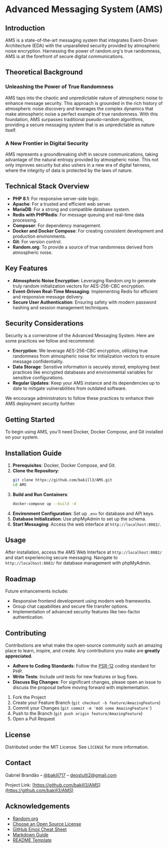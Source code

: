 # Advanced Messaging System (AMS)

## Introduction

AMS is a state-of-the-art messaging system that integrates Event-Driven Architecture (EDA) with the unparalleled security provided by atmospheric noise encryption. Harnessing the power of random.org's true randomness, AMS is at the forefront of secure digital communications.

## Theoretical Background

### Unleashing the Power of True Randomness

AMS taps into the chaotic and unpredictable nature of atmospheric noise to enhance message security. This approach is grounded in the rich history of atmospheric noise discovery and leverages the complex dynamics that make atmospheric noise a perfect example of true randomness. With this foundation, AMS surpasses traditional pseudo-random algorithms, providing a secure messaging system that is as unpredictable as nature itself.

### A New Frontier in Digital Security

AMS represents a groundbreaking shift in secure communications, taking advantage of the natural entropy provided by atmospheric noise. This not only improves security but also ushers in a new era of digital fairness, where the integrity of data is protected by the laws of nature.

## Technical Stack Overview

- **PHP 8.1**: For responsive server-side logic.
- **Apache**: For a trusted and efficient web server.
- **MariaDB**: For a strong and compatible database system.
- **Redis with PHPRedis**: For message queuing and real-time data processing.
- **Composer**: For dependency management.
- **Docker and Docker Compose**: For creating consistent development and production environments.
- **Git**: For version control.
- **Random.org**: To provide a source of true randomness derived from atmospheric noise.

## Key Features

- **Atmospheric Noise Encryption**: Leveraging Random.org to generate truly random initialization vectors for AES-256-CBC encryption.
- **Event-Driven Real-Time Messaging**: Implementing Redis for efficient and responsive message delivery.
- **Secure User Authentication**: Ensuring safety with modern password hashing and session management techniques.

## Security Considerations

Security is a cornerstone of the Advanced Messaging System. Here are some practices we follow and recommend:

- **Encryption**: We leverage AES-256-CBC encryption, utilizing true randomness from atmospheric noise for initialization vectors to ensure message confidentiality.
- **Data Storage**: Sensitive information is securely stored, employing best practices like encrypted databases and environmental variables for sensitive configurations.
- **Regular Updates**: Keep your AMS instance and its dependencies up to date to mitigate vulnerabilities from outdated software.

We encourage administrators to follow these practices to enhance their AMS deployment security further.


## Getting Started

To begin using AMS, you'll need Docker, Docker Compose, and Git installed on your system.

## Installation Guide
1. **Prerequisites**: Docker, Docker Compose, and Git.
2. **Clone the Repository**:
    ```bash
    git clone https://github.com/bakill3/AMS.git
    cd AMS
    ```
3. **Build and Run Containers**:
    ```bash
    docker-compose up --build -d
    ```
4. **Environment Configuration**: Set up `.env` for database and API keys.
5. **Database Initialization**: Use phpMyAdmin to set up the schema.
6. **Start Messaging**: Access the web interface at `http://localhost:8082/`.

## Usage

After installation, access the AMS Web Interface at `http://localhost:8082/` and start experiencing secure messaging. Navigate to `http://localhost:8083/` for database management with phpMyAdmin.

## Roadmap

Future enhancements include:
- Responsive frontend development using modern web frameworks.
- Group chat capabilities and secure file transfer options.
- Implementation of advanced security features like two-factor authentication.

## Contributing

Contributions are what make the open-source community such an amazing place to learn, inspire, and create. Any contributions you make are **greatly appreciated**.

- **Adhere to Coding Standards**: Follow the [PSR-12](https://www.php-fig.org/psr/psr-12/) coding standard for PHP.
- **Write Tests**: Include unit tests for new features or bug fixes.
- **Discuss Big Changes**: For significant changes, please open an issue to discuss the proposal before moving forward with implementation.

1. Fork the Project
2. Create your Feature Branch (`git checkout -b feature/AmazingFeature`)
3. Commit your Changes (`git commit -m 'Add some AmazingFeature'`)
4. Push to the Branch (`git push origin feature/AmazingFeature`)
5. Open a Pull Request

## License

Distributed under the MIT License. See `LICENSE` for more information.

## Contact

Gabriel Brandão – [@bakill717](https://twitter.com/bakill717) – deostulti2@gmail.com

Project Link: [https://github.com/bakill3/AMS](https://github.com/bakill3/AMS)

## Acknowledgements

- [Random.org](https://www.random.org/)
- [Choose an Open Source License](https://choosealicense.com)
- [GitHub Emoji Cheat Sheet](https://www.webpagefx.com/tools/emoji-cheat-sheet)
- [Markdown Guide](https://guides.github.com/features/mastering-markdown/)
- [README Template](https://github.com/othneildrew/Best-README-Template)
